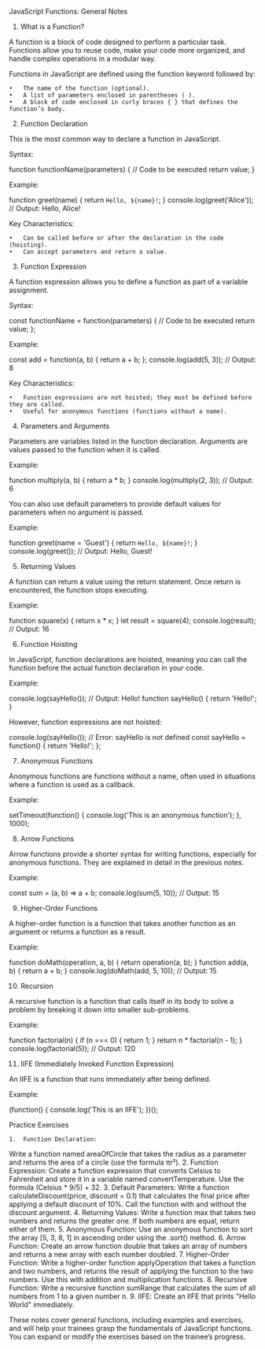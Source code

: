 JavaScript Functions: General Notes

1. What is a Function?

A function is a block of code designed to perform a particular task. Functions allow you to reuse code, make your code more organized, and handle complex operations in a modular way.

Functions in JavaScript are defined using the function keyword followed by:

	•	The name of the function (optional).
	•	A list of parameters enclosed in parentheses ( ).
	•	A block of code enclosed in curly braces { } that defines the function’s body.

2. Function Declaration

This is the most common way to declare a function in JavaScript.

Syntax:

function functionName(parameters) {
  // Code to be executed
  return value;
}

Example:

function greet(name) {
  return `Hello, ${name}!`;
}
console.log(greet('Alice')); // Output: Hello, Alice!

Key Characteristics:

	•	Can be called before or after the declaration in the code (hoisting).
	•	Can accept parameters and return a value.

3. Function Expression

A function expression allows you to define a function as part of a variable assignment.

Syntax:

const functionName = function(parameters) {
  // Code to be executed
  return value;
};

Example:

const add = function(a, b) {
  return a + b;
};
console.log(add(5, 3)); // Output: 8

Key Characteristics:

	•	Function expressions are not hoisted; they must be defined before they are called.
	•	Useful for anonymous functions (functions without a name).

4. Parameters and Arguments

Parameters are variables listed in the function declaration. Arguments are values passed to the function when it is called.

Example:

function multiply(a, b) {
  return a * b;
}
console.log(multiply(2, 3)); // Output: 6

You can also use default parameters to provide default values for parameters when no argument is passed.

Example:

function greet(name = 'Guest') {
  return `Hello, ${name}!`;
}
console.log(greet()); // Output: Hello, Guest!

5. Returning Values

A function can return a value using the return statement. Once return is encountered, the function stops executing.

Example:

function square(x) {
  return x * x;
}
let result = square(4);
console.log(result); // Output: 16

6. Function Hoisting

In JavaScript, function declarations are hoisted, meaning you can call the function before the actual function declaration in your code.

Example:

console.log(sayHello()); // Output: Hello!
function sayHello() {
  return 'Hello!';
}

However, function expressions are not hoisted:

console.log(sayHello()); // Error: sayHello is not defined
const sayHello = function() {
  return 'Hello!';
};

7. Anonymous Functions

Anonymous functions are functions without a name, often used in situations where a function is used as a callback.

Example:

setTimeout(function() {
  console.log('This is an anonymous function');
}, 1000);

8. Arrow Functions

Arrow functions provide a shorter syntax for writing functions, especially for anonymous functions. They are explained in detail in the previous notes.

Example:

const sum = (a, b) => a + b;
console.log(sum(5, 10)); // Output: 15

9. Higher-Order Functions

A higher-order function is a function that takes another function as an argument or returns a function as a result.

Example:

function doMath(operation, a, b) {
  return operation(a, b);
}
function add(a, b) {
  return a + b;
}
console.log(doMath(add, 5, 10)); // Output: 15

10. Recursion

A recursive function is a function that calls itself in its body to solve a problem by breaking it down into smaller sub-problems.

Example:

function factorial(n) {
  if (n === 0) {
    return 1;
  }
  return n * factorial(n - 1);
}
console.log(factorial(5)); // Output: 120

11. IIFE (Immediately Invoked Function Expression)

An IIFE is a function that runs immediately after being defined.

Example:

(function() {
  console.log('This is an IIFE');
})();

Practice Exercises

	1.	Function Declaration:
Write a function named areaOfCircle that takes the radius as a parameter and returns the area of a circle (use the formula πr²).
	2.	Function Expression:
Create a function expression that converts Celsius to Fahrenheit and store it in a variable named convertTemperature. Use the formula (Celsius * 9/5) + 32.
	3.	Default Parameters:
Write a function calculateDiscount(price, discount = 0.1) that calculates the final price after applying a default discount of 10%. Call the function with and without the discount argument.
	4.	Returning Values:
Write a function max that takes two numbers and returns the greater one. If both numbers are equal, return either of them.
	5.	Anonymous Function:
Use an anonymous function to sort the array [5, 3, 8, 1] in ascending order using the .sort() method.
	6.	Arrow Function:
Create an arrow function double that takes an array of numbers and returns a new array with each number doubled.
	7.	Higher-Order Function:
Write a higher-order function applyOperation that takes a function and two numbers, and returns the result of applying the function to the two numbers. Use this with addition and multiplication functions.
	8.	Recursive Function:
Write a recursive function sumRange that calculates the sum of all numbers from 1 to a given number n.
	9.	IIFE:
Create an IIFE that prints "Hello World" immediately.

These notes cover general functions, including examples and exercises, and will help your trainees grasp the fundamentals of JavaScript functions. You can expand or modify the exercises based on the trainee’s progress.
